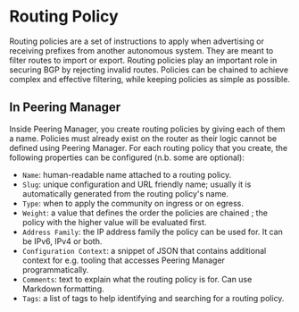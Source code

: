 # Routing Policy

Routing policies are a set of instructions to apply when advertising or
receiving prefixes from another autonomous system. They are meant to filter
routes to import or export. Routing policies play an important role in securing
BGP by rejecting invalid routes. Policies can be chained to achieve complex and
effective filtering, while keeping policies as simple as possible.

## In Peering Manager

Inside Peering Manager, you create routing policies by giving each of them a
name. Policies must already exist on the router as their logic cannot be
defined using Peering Manager. For each routing policy that you create, the
following properties can be configured (n.b. some are optional):

* `Name`: human-readable name attached to a routing policy.
* `Slug`: unique configuration and URL friendly name; usually it is
   automatically generated from the routing policy's name.
* `Type`: when to apply the community on ingress or on egress.
* `Weight`: a value that defines the order the policies are chained ; the
  policy with the higher value will be evaluated first.
* `Address Family`: the IP address family the policy can be used for. It can
  be IPv6, IPv4 or both.
* `Configuration Context`: a snippet of JSON that contains additional
  context for e.g. tooling that accesses Peering Manager programmatically.
* `Comments`: text to explain what the routing policy is for. Can use
  Markdown formatting.
* `Tags`: a list of tags to help identifying and searching for a routing
  policy.
